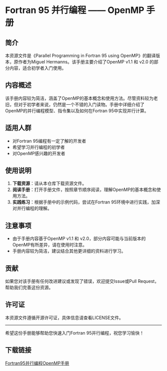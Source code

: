 # Fortran 95 并行编程 —— OpenMP 手册

## 简介

本资源文件是《Parallel Programming in Fortran 95 using OpenMP》的翻译版本，原作者为Miguel Hermanns。该手册主要介绍了OpenMP v1.1 和 v2.0 的部分内容，适合初学者入门使用。

## 内容概述

该手册内容较为简洁，涵盖了OpenMP的基本概念和使用方法。尽管资料较为老旧，但对于初学者来说，仍然是一个不错的入门读物。手册中详细介绍了OpenMP的并行编程模型、指令集以及如何在Fortran 95中实现并行计算。

## 适用人群

- 对Fortran 95编程有一定了解的开发者
- 希望学习并行编程的初学者
- 对OpenMP感兴趣的开发者

## 使用说明

1. **下载资源**：请从本仓库下载资源文件。
2. **阅读手册**：打开手册文件，按照章节顺序阅读，理解OpenMP的基本概念和使用方法。
3. **实践练习**：根据手册中的示例代码，尝试在Fortran 95环境中进行实践，加深对并行编程的理解。

## 注意事项

- 由于手册内容基于OpenMP v1.1 和 v2.0，部分内容可能与当前版本的OpenMP有所差异，请在使用时注意。
- 手册内容较为简洁，建议结合其他更详细的资料进行学习。

## 贡献

如果您对该手册有任何改进建议或发现了错误，欢迎提交Issue或Pull Request，帮助我们完善这份资源。

## 许可证

本资源文件遵循开源许可证，具体信息请查看LICENSE文件。

---

希望这份手册能够帮助您快速入门Fortran 95并行编程，祝您学习愉快！

## 下载链接

[Fortran95并行编程OpenMP手册](https://pan.quark.cn/s/a4cf84054bc1)